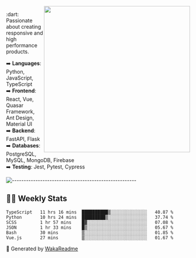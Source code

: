 <img src="https://github-readme-stats.vercel.app/api?username=iguit0&show_icons=true&include_all_commits=true&count_private=true&theme=dracula" min-width="400px" max-width="400px" width="400px" align="right" />

<p align="left"> 
  :dart: Passionate about creating responsive and high performance products.
</p>

<p align="left">
  ➡️ <strong>Languages</strong>: Python, JavaScript, TypeScript<br>
  ➡️ <strong>Frontend</strong>: React, Vue, Quasar Framework, Ant Design, Material UI<br>
  ➡️ <strong>Backend</strong>: FastAPI, Flask<br>
  ➡️ <strong>Databases</strong>: PostgreSQL, MySQL, MongoDB, Firebase<br>
  ➡️ <strong>Testing</strong>: Jest, Pytest, Cypress<br>
</p>

![-----------------------------------------------------](https://raw.githubusercontent.com/andreasbm/readme/master/assets/lines/vintage.png)

## :man_technologist: Weekly Stats
<!--START_SECTION:waka-->

```text
TypeScript   11 hrs 16 mins  ██████████▒░░░░░░░░░░░░░░   40.87 %
Python       10 hrs 24 mins  █████████▒░░░░░░░░░░░░░░░   37.74 %
SCSS         1 hr 57 mins    █▓░░░░░░░░░░░░░░░░░░░░░░░   07.08 %
JSON         1 hr 33 mins    █▒░░░░░░░░░░░░░░░░░░░░░░░   05.67 %
Bash         30 mins         ▒░░░░░░░░░░░░░░░░░░░░░░░░   01.85 %
Vue.js       27 mins         ▒░░░░░░░░░░░░░░░░░░░░░░░░   01.67 %
```

<!--END_SECTION:waka-->

🚀 Generated by [WakaReadme](https://github.com/athul/waka-readme)
